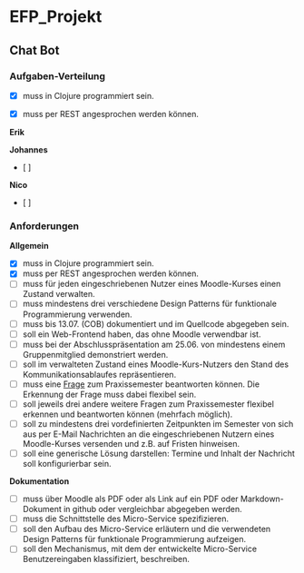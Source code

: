 # EFP_Projekt

## Chat Bot

### Aufgaben-Verteilung

- [x] muss in Clojure programmiert sein.
- [x] muss per REST angesprochen werden können.


__Erik__


__Johannes__
- [ ]

__Nico__
- [ ]


### Anforderungen

__Allgemein__
- [x] muss in Clojure programmiert sein.
- [x] muss per REST angesprochen werden können.
- [ ] muss für jeden eingeschriebenen Nutzer eines Moodle-Kurses einen Zustand verwalten.
- [ ] muss mindestens drei verschiedene Design Patterns für funktionale Programmierung verwenden.
- [ ] muss bis 13.07. (COB) dokumentiert und im Quellcode abgegeben sein.
- [ ] soll ein Web-Frontend haben, das ohne Moodle verwendbar ist.
- [ ] muss bei der Abschlusspräsentation am 25.06. von mindestens einem Gruppenmitglied demonstriert werden.
- [ ] soll im verwalteten Zustand eines Moodle-Kurs-Nutzers den Stand des Kommunikationsablaufes repräsentieren.
- [ ] muss eine [Frage](https://jonathan.sv.hs-mannheim.de/mediawiki/index.php/Praxissemester_FAQ) zum Praxissemester beantworten können. Die Erkennung der Frage muss dabei flexibel sein.
- [ ] soll jeweils drei andere weitere Fragen zum Praxissemester flexibel erkennen und beantworten können (mehrfach möglich).
- [ ] soll zu mindestens drei vordefinierten Zeitpunkten im Semester von sich aus per E-Mail Nachrichten an die eingeschriebenen Nutzern eines Moodle-Kurses versenden und z.B. auf Fristen hinweisen.
- [ ] soll eine generische Lösung darstellen: Termine und Inhalt der Nachricht soll konfigurierbar sein.

__Dokumentation__
- [ ] muss über Moodle als PDF oder als Link auf ein PDF oder Markdown-Dokument in github oder vergleichbar abgegeben werden.
- [ ] muss die Schnittstelle des Micro-Service spezifizieren.
- [ ] soll den Aufbau des Micro-Service erläutern und die verwendeten Design Patterns für funktionale Programmierung aufzeigen.
- [ ] soll den Mechanismus, mit dem der entwickelte Micro-Service Benutzereingaben klassifiziert, beschreiben.